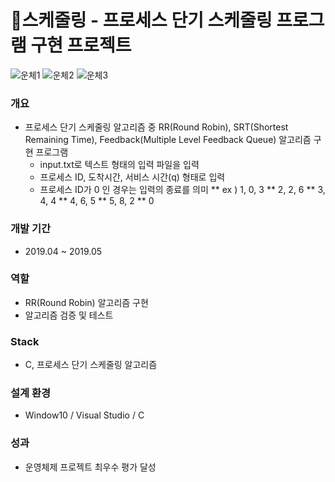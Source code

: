# 🔎스케줄링 - 프로세스 단기 스케줄링 프로그램 구현 프로젝트

![운체1](https://user-images.githubusercontent.com/46698840/94800093-13f12480-041f-11eb-80ba-f18dd45f8a42.png)
![운체2](https://user-images.githubusercontent.com/46698840/94800095-13f12480-041f-11eb-89eb-6f12de166764.png)
![운체3](https://user-images.githubusercontent.com/46698840/94800084-12bff780-041f-11eb-961d-b8126e131d49.png)

### 개요  
* 프로세스 단기 스케줄링 알고리즘 중  RR(Round Robin),  SRT(Shortest Remaining Time), Feedback(Multiple Level Feedback Queue) 알고리즘 구현 프로그램
  * input.txt로 텍스트 형태의 입력 파일을 입력
  * 프로세스 ID, 도착시간, 서비스 시간(q) 형태로 입력
  * 프로세스 ID가 0 인 경우는 입력의 종료를 의미
    ** ex ) 1, 0, 3
    ** 2, 2, 6
    ** 3, 4, 4
    ** 4, 6, 5
    ** 5, 8, 2
    ** 0
    
### 개발 기간
* 2019.04 ~ 2019.05

### 역할
* RR(Round Robin) 알고리즘 구현
* 알고리즘 검증 및 테스트

### Stack
* C, 프로세스 단기 스케줄링 알고리즘

### 설계 환경
* Window10 / Visual Studio / C

### 성과
* 운영체제 프로젝트 최우수 평가 달성

